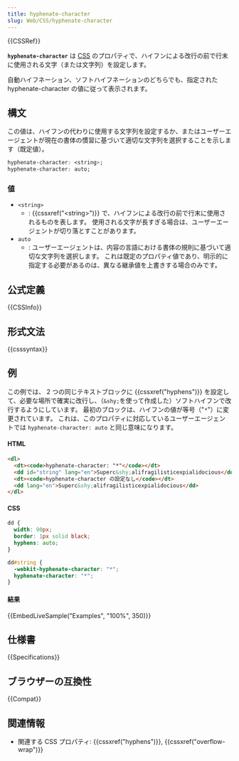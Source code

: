 ```yaml
---
title: hyphenate-character
slug: Web/CSS/hyphenate-character
---
```


{{CSSRef}}

**`hyphenate-character`** は [CSS](/ja/docs/Web/CSS) のプロパティで、ハイフンによる改行の前で行末に使用される文字（または文字列）を設定します。

自動ハイフネーション、ソフトハイフネーションのどちらでも、指定された hyphenate-character の値に従って表示されます。

## 構文

この値は、ハイフンの代わりに使用する文字列を設定するか、またはユーザーエージェントが現在の書体の慣習に基づいて適切な文字列を選択することを示します（既定値）。

```css
hyphenate-character: <string>;
hyphenate-character: auto;
```

### 値

- `<string>`
  - : {{cssxref("&lt;string&gt;")}} で、ハイフンによる改行の前で行末に使用されるものを表します。
    使用される文字が長すぎる場合は、ユーザーエージェントが切り落とすことがあります。
- `auto`
  - : ユーザーエージェントは、内容の言語における書体の規則に基づいて適切な文字列を選択します。
    これは既定のプロパティ値であり、明示的に指定する必要があるのは、異なる継承値を上書きする場合のみです。

## 公式定義

{{CSSInfo}}

## 形式文法

{{csssyntax}}

## 例

この例では、 2 つの同じテキストブロックに {{cssxref("hyphens")}} を設定して、必要な場所で確実に改行し、（`&shy;`を使って作成した）ソフトハイフンで改行するようにしています。
最初のブロックは、ハイフンの値が等号（"`*`"）に変更されています。
これは、このプロパティに対応しているユーザーエージェントでは `hyphenate-character: auto` と同じ意味になります。

#### HTML

```html
<dl>
  <dt><code>hyphenate-character: "*"</code></dt>
  <dd id="string" lang="en">Superc&shy;alifragilisticexpialidocious</dd>
  <dt><code>hyphenate-character の設定なし</code></dt>
  <dd lang="en">Superc&shy;alifragilisticexpialidocious</dd>
</dl>
```

#### CSS

```css
dd {
  width: 90px;
  border: 1px solid black;
  hyphens: auto;
}

dd#string {
  -webkit-hyphenate-character: "*";
  hyphenate-character: "*";
}
```

#### 結果

{{EmbedLiveSample("Examples", "100%", 350)}}

## 仕様書

{{Specifications}}

## ブラウザーの互換性

{{Compat}}

## 関連情報

- 関連する CSS プロパティ: {{cssxref("hyphens")}}, {{cssxref("overflow-wrap")}}
